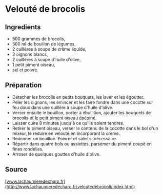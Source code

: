 # Velouté de brocolis

## Ingredients

- 500 grammes de brocolis,
- 500 ml de bouillon de légumes,
- 2 cuillères à soupe de crème liquide,
- 2 oignons blancs,
- 2 cuillères à soupe d'huile d'olive,
- 1 petit piment oiseau,
- sel et poivre.

## Préparation

- Détacher les brocolis en petits bouquets, les laver et les égoutter.
- Peler les oignons, les émincer et les faire fondre dans une cocotte sur feu doux dans une cuillère à soupe d'huile d'olive.
- Verser ensuite le bouillon, porter à ébullition, ajouter les bouquets de brocolis et le petit piment oiseau épépiné.
- Laisser cuire 8 minutes jusqu'à ce qu'ils soient tendres.
- Retirer le piment oiseau, verser le contenu de la cocotte dans le bol d'un mixeur, le réduire en velouté en incorporant la crème.
- Redonner un bouillon. Poivrer et saler si nécessaire.
- Répartir dans quatre bols ou assiettes, parsemer du piment coupé en fines rondelles.
- Arroser de quelques gouttes d'huile d'olive.

## Source

[www.lachaumieredecharo.fr](http://www.lachaumieredecharo.fr/veloutedebrocoli/index.html)
